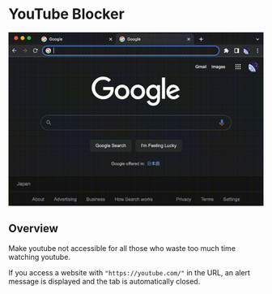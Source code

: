 # YouTube Blocker
![gif](image/result.gif)

## Overview
Make youtube not accessible for all those who waste too much time watching youtube.

If you access a website with `"https://youtube.com/"` in the URL,
an alert message is displayed and the tab is automatically closed.
